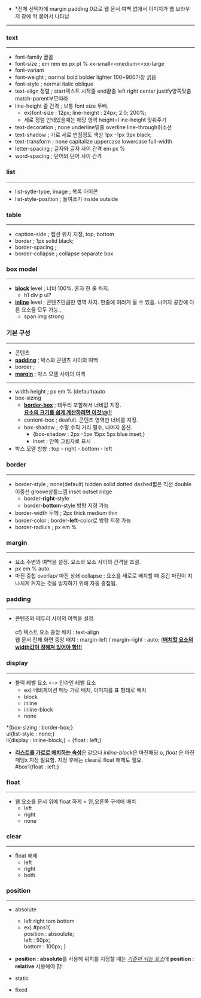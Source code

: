 - *전체 선택자에 margin padding 0으로 웹 문서 여백 없애서 이미지가 웹 브라우저 창에 딱 붙어서 나타남
---
### text
---
- font-family 글꼴
- font-size ; em rem ex px pt % xx-small<<medium<<xx-large 
- font-variant
- font-weight ; normal bold bolder lighter 100~900가장 굵음 
- font-style ; normal italic oblique
- text-align 정렬 ; start텍스트 시작줄 end끝줄 left right center justify양쪽맞춤 match-parent부모따라
- line-height 줄 간격 ; 보통 font size 두배. 
  -  ex)font-size : 12px; line-height : 24px; 2.0; 200%;
  -  세로 정렬 안돼있을때는 해당 영역 height=l ine-height 맞춰주기
- text-decoration ; none underline밑줄 overline line-through취소선
- text-shadow ; 가로 세로 번짐정도 색상 1px -1px 3px black; 
- text-transform ; none capitalize uppercase lowercase full-width
- letter-spacing ; 글자와 글자 사이 간격 em px % 
- word-spacing ; 단어와 단어 사이 간격

### list 
---
- list-sytle-type, image ; 목록 아이콘
- list-style-position ; 들여쓰기 inside outside 

### table
---
- caption-side ; 캡션 위치 지정, top, bottom
- border ; 1px solid black;
- border-spacing ;
- border-collapse ; collapse separate box

### box model
---
- <b><u>block</u></b> level ; 너비 100%. 혼자 한 줄 차지.
  -  h1 div p ul?
- <b><u>inline</u></b> level ; 콘텐츠만큼만 영역 차지. 한줄에 여러개 올 수 있음. 나머지 공간에 다른 요소들 모두 가능.,
  -  span img strong


### 기본 구성
---
  - 콘텐츠
  - <b><u>padding</u></b> ; 박스와 콘텐츠 사이의 여백
  - border ; 
  - <b><u>margin</u></b> ; 박스 모델 사이의 여백
---
-  width height ; px em % (default)auto
-  box-sizing
    - <b><u>border-box</u></b> ; 테두리 포함해서 너비값 지정.<br><b><u>요소의 크기를 쉽게 계산하려면 이것!@!!</u></b>
    - content-box ; deafult. 콘텐츠 영역만 너비를 지정.
    - box-shadow ; 수평 수직 거리 필수, 나머지 옵션.
      - {box-shadow : 2px -5px 15px 5px blue inset;}
      - inset : 안쪽 그림자로 표시
- 박스 모델 방향 : top - right - bottom - left

### border
---
- border-style ; none(default) hidden solid dotted dashed짧은 직선 double이중선 groove창틀느낌 inset outset ridge
  - border-<b>right</b>-style
  - border-<b>bottom</b>-style 방향 지정 가능
- border-width 두께 ; 2px thick medium thin
- border-color ; border-<b>left</b>-color로 방향 지정 가능
- border-radiuls ; px em %

### margin 
---
- 요소 주변의  여백을 설정. 요소와 요소 사이의 간격을 조절.
- px em % auto
- 마진 중첩 overlap/ 마진 상쇄 collapse : 요소를 세로로 배치할 때 중간 마진이 지나치게 커지는 것을 방지하기 위해 자동 중첩됨. 

### padding
---
- 콘텐츠와 테두리 사이의 여백을 설정.
<br><br>
cf) 텍스트 요소 중앙 배치 : text-align<br>
    웹 문서 전체 화면 중앙 배치 : margin-left / margin-right : auto; (<b><u>배치할 요소의 width값이 정해져 있어야 함!!!</u></b>

### display
---
- 블럭 레벨 요소 <-> 인라인 레벨 요소
  - ex) 네비게이션 메뉴 가로 배치, 이미지를 표 형태로 배치
  - block
  - inline
  - inline-block
  - none

*{box-sizing : border-box;}<br>
ul{list-style : none;}<br>
li{display : inline-block;} = {float : left;}

- <b><u>리스트를 가로로 배치하는 속성</u></b>은 같으나 <i>inline-block</i>은 마진패딩 o,  <i>float</i> 은 마진패딩x 지정 필요함. 지정 후에는 clear로 float 해제도 필요.<br>
#box1{float : left;}<br>

### float
---
- 웹 요소를 문서 위에 float 하게 = 왼,오른쪽 구석에 배치
  - left
  - right
  - none

### clear
---
- float 해제
  - left
  - right
  - both

### position
---
- absolute
   - left right tom bottom
   -  ex) #pos1{<br>
            position : absoulute;<br>
            left : 50px;<br>
            bottom : 100px; }

- <b>position : absolute</b>를 사용해 위치를 지정할 때는 <u><i>기준이 되는 요소</i></u>에 <b>position : relative</b> 사용해야 함!

- static
- fixed


